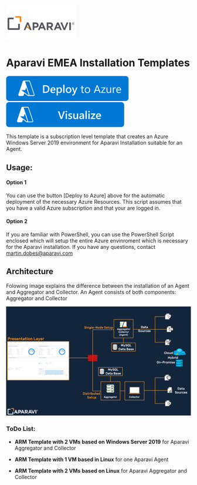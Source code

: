 <img width=190 src=https://github.com/aparaviemea/Installation/blob/main/images/Aparavi_logo_color_gray.jpg>

# Aparavi EMEA Installation Templates 

[![Deploy To Azure](https://raw.githubusercontent.com/Azure/azure-quickstart-templates/master/1-CONTRIBUTION-GUIDE/images/deploytoazure.svg?sanitize=true)](https://portal.azure.com/#create/Microsoft.Template/uri/https%3a%2f%2fraw.githubusercontent.com%2faparaviemea%2fInstallation%2fmain%2fazuredeploy.json) [![Visualize](https://raw.githubusercontent.com/Azure/azure-quickstart-templates/master/1-CONTRIBUTION-GUIDE/images/visualizebutton.svg?sanitize=true)](http://armviz.io/#/?load=https%3a%2f%2fraw.githubusercontent.com%2faparaviemea%2fInstallation%2fmain%2fazuredeploy.json)

This template is a subscription level template that creates an Azure Windows Server 2019 environment for Aparavi Installation suitable for an Agent.

## Usage:
#### Option 1
You can use the button [Deploy to Azure] above for the automatic deployment of the necessary Azure Resources. This script assumes that you have a valid Azure subscription and that your are logged in. 

#### Option 2
If you are familiar with PowerShell, you can use the PowerShell Script enclosed which will setup the entire Azure envinroment which is necessary for the Aparavi installation.
If you have any questions, contact martin.dobes@aparavi.com 

## Architecture

Folowing image explains the difference between the installation of an Agent and Aggregator and Collector. An Agent consists of both components: Aggregator and Collector

<img src=https://github.com/aparaviemea/Installation/blob/main/images/overview.png>

### ToDo List:

- **ARM Template with 2 VMs based on Windows Server 2019** for Aparavi Aggregator and Collector

- **ARM Template with 1 VM based in Linux** for one Aparavi Agent

- **ARM Template with 2 VMs based on Linux** for Aparavi Aggregator and Collector


